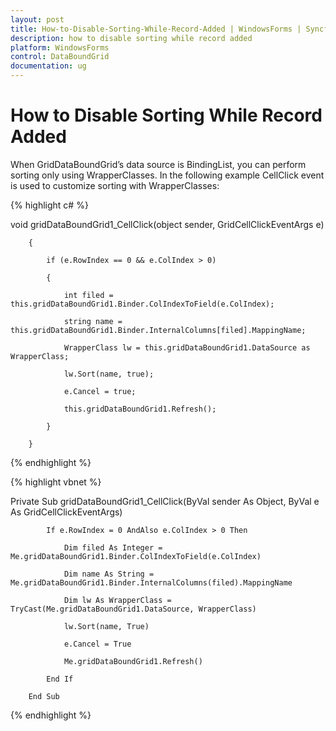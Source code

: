 ```yaml
---
layout: post
title: How-to-Disable-Sorting-While-Record-Added | WindowsForms | Syncfusion
description: how to disable sorting while record added 
platform: WindowsForms
control: DataBoundGrid
documentation: ug
---
```


# How to Disable Sorting While Record Added 



When GridDataBoundGrid’s data source is BindingList, you can perform sorting only using WrapperClasses. In the following example CellClick event is used to customize sorting with WrapperClasses:

{% highlight c# %}

void gridDataBoundGrid1_CellClick(object sender, GridCellClickEventArgs e)

        {

            if (e.RowIndex == 0 && e.ColIndex > 0)

            {

                int filed = this.gridDataBoundGrid1.Binder.ColIndexToField(e.ColIndex);

                string name = this.gridDataBoundGrid1.Binder.InternalColumns[filed].MappingName;

                WrapperClass lw = this.gridDataBoundGrid1.DataSource as WrapperClass;

                lw.Sort(name, true);

                e.Cancel = true;

                this.gridDataBoundGrid1.Refresh();

            }   

        }

{% endhighlight %}

{% highlight vbnet %}

Private Sub gridDataBoundGrid1_CellClick(ByVal sender As Object, ByVal e As GridCellClickEventArgs)

            If e.RowIndex = 0 AndAlso e.ColIndex > 0 Then

                Dim filed As Integer = Me.gridDataBoundGrid1.Binder.ColIndexToField(e.ColIndex)

                Dim name As String = Me.gridDataBoundGrid1.Binder.InternalColumns(filed).MappingName

                Dim lw As WrapperClass = TryCast(Me.gridDataBoundGrid1.DataSource, WrapperClass)

                lw.Sort(name, True)

                e.Cancel = True

                Me.gridDataBoundGrid1.Refresh()

            End If

        End Sub


{% endhighlight %}
